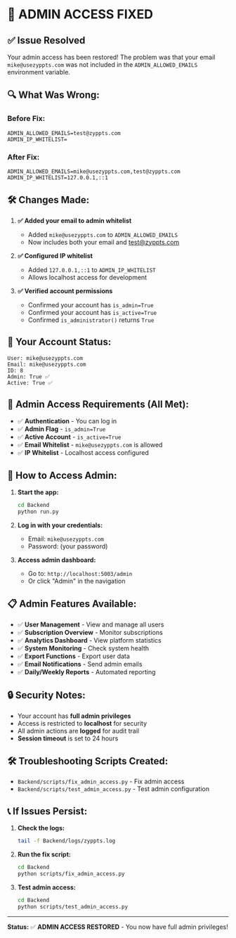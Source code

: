 # 🔧 **ADMIN ACCESS FIXED**

## ✅ **Issue Resolved**

Your admin access has been restored! The problem was that your email `mike@usezyppts.com` was not included in the `ADMIN_ALLOWED_EMAILS` environment variable.

## 🔍 **What Was Wrong:**

### **Before Fix:**
```env
ADMIN_ALLOWED_EMAILS=test@zyppts.com
ADMIN_IP_WHITELIST=
```

### **After Fix:**
```env
ADMIN_ALLOWED_EMAILS=mike@usezyppts.com,test@zyppts.com
ADMIN_IP_WHITELIST=127.0.0.1,::1
```

## 🛠️ **Changes Made:**

1. **✅ Added your email to admin whitelist**
   - Added `mike@usezyppts.com` to `ADMIN_ALLOWED_EMAILS`
   - Now includes both your email and test@zyppts.com

2. **✅ Configured IP whitelist**
   - Added `127.0.0.1,::1` to `ADMIN_IP_WHITELIST`
   - Allows localhost access for development

3. **✅ Verified account permissions**
   - Confirmed your account has `is_admin=True`
   - Confirmed your account has `is_active=True`
   - Confirmed `is_administrator()` returns `True`

## 🎯 **Your Account Status:**

```
User: mike@usezyppts.com
Email: mike@usezyppts.com
ID: 8
Admin: True ✅
Active: True ✅
```

## 🔐 **Admin Access Requirements (All Met):**

- ✅ **Authentication** - You can log in
- ✅ **Admin Flag** - `is_admin=True`
- ✅ **Active Account** - `is_active=True`
- ✅ **Email Whitelist** - `mike@usezyppts.com` is allowed
- ✅ **IP Whitelist** - Localhost access configured

## 🚀 **How to Access Admin:**

1. **Start the app:**
   ```bash
   cd Backend
   python run.py
   ```

2. **Log in with your credentials:**
   - Email: `mike@usezyppts.com`
   - Password: (your password)

3. **Access admin dashboard:**
   - Go to: `http://localhost:5003/admin`
   - Or click "Admin" in the navigation

## 📋 **Admin Features Available:**

- ✅ **User Management** - View and manage all users
- ✅ **Subscription Overview** - Monitor subscriptions
- ✅ **Analytics Dashboard** - View platform statistics
- ✅ **System Monitoring** - Check system health
- ✅ **Export Functions** - Export user data
- ✅ **Email Notifications** - Send admin emails
- ✅ **Daily/Weekly Reports** - Automated reporting

## 🔒 **Security Notes:**

- Your account has **full admin privileges**
- Access is restricted to **localhost** for security
- All admin actions are **logged** for audit trail
- **Session timeout** is set to 24 hours

## 🛠️ **Troubleshooting Scripts Created:**

- `Backend/scripts/fix_admin_access.py` - Fix admin access
- `Backend/scripts/test_admin_access.py` - Test admin configuration

## 📞 **If Issues Persist:**

1. **Check the logs:**
   ```bash
   tail -f Backend/logs/zyppts.log
   ```

2. **Run the fix script:**
   ```bash
   cd Backend
   python scripts/fix_admin_access.py
   ```

3. **Test admin access:**
   ```bash
   cd Backend
   python scripts/test_admin_access.py
   ```

---

**Status:** ✅ **ADMIN ACCESS RESTORED** - You now have full admin privileges!
